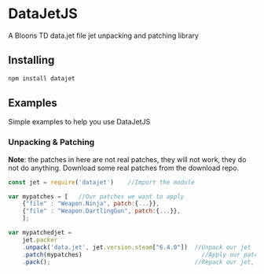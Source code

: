 # DataJetJS

A Bloons TD data.jet file jet unpacking and patching library

## Installing

```sh
npm install datajet
```

## Examples

Simple examples to help you use DataJetJS

### Unpacking & Patching

**Note**: the patches in here are not real patches, they will not work, they do not do anything. Download some real patches from the download repo.

```js
const jet = require('datajet')    //Import the module

var mypatches = [   //Our patches we want to apply
    {"file" : "Weapon.Ninja", patch:{...}},
    {"file" : "Weapon.DartlingGun", patch:{...}},
    ];

var mypatchedjet =
    jet.packer
    .unpack('data.jet', jet.version.steam["6.4.0"])  //Unpack our jet
    .patch(mypatches)                                  //Apply our patch
    .pack();                                         //Repack our jet, overwriting our other jet

```
